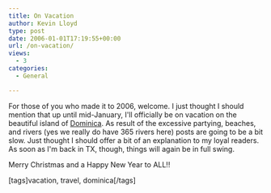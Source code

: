 ```yaml
---
title: On Vacation
author: Kevin Lloyd
type: post
date: 2006-01-01T17:19:55+00:00
url: /on-vacation/
views:
  - 3
categories:
  - General

---
```

For those of you who made it to 2006, welcome. I just thought I should mention that up until mid-January, I'll officially be on vacation on the beautiful island of [Dominica][1]. As result of the excessive partying, beaches, and rivers (yes we really do have 365 rivers here) posts are going to be a bit slow. Just thought I should offer a bit of an explanation to my loyal readers. As soon as I'm back in TX, though, things will again be in full swing.

Merry Christmas and a Happy New Year to ALL!!

[tags]vacation, travel, dominica[/tags]

 [1]: http://www.dominica.dm/